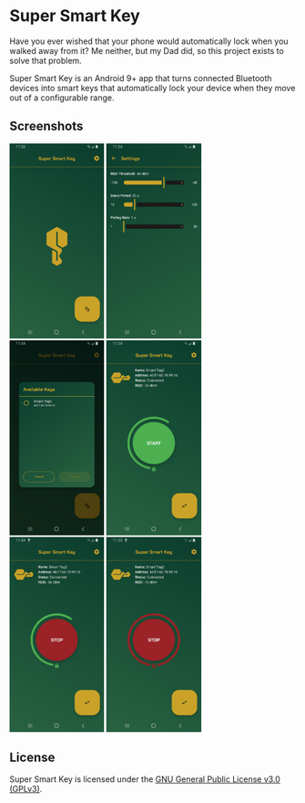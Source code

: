 # Super Smart Key

Have you ever wished that your phone would automatically lock when you walked away from it?
Me neither, but my Dad did, so this project exists to solve that problem.

Super Smart Key is an Android 9+ app that turns connected Bluetooth devices into smart keys that
automatically lock your device when they move out of a configurable range.

## Screenshots

<img src="screenshots/home.jpg" width=33%/> <img src="screenshots/settings.jpg" width=33%/> <img src="screenshots/available_keys.jpg" width=33%/>
<img src="screenshots/key_connected.jpg" width=33%/> <img src="screenshots/service_running.jpg" width=33%/> <img src="screenshots/key_out_of_range.jpg" width=33%/>

## License

Super Smart Key is licensed under the [GNU General Public License v3.0 (GPLv3)](LICENSE).